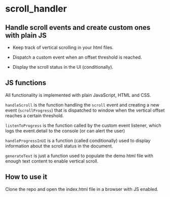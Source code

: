 # scroll_handler

## Handle scroll events and create custom ones with plain JS

- Keep track of vertical scrolling in your html files.

- Dispatch a custom event when an offset threshold is reached.

- Display the scroll status in the UI (conditionally).

## JS functions

All functionality is implemented with plain JavaScript, HTML and CSS.

`handleScroll` is the function handling the `scroll` event and creating a new event (`scrollProgress`) that is dispatched to window when the vertical offset reaches a certain threshold.

`listenToProgress` is the function called by the custom event listener, which logs the event.detail to the console (or can alert the user)

`handleProgressInUI` is a function (called conditionally) used to display information about the scroll status in the document.

`generateText` is just a function used to populate the demo html file with enough text content to enable vertical scroll.

## How to use it

Clone the repo and open the index.html file in a browser with JS enabled.
